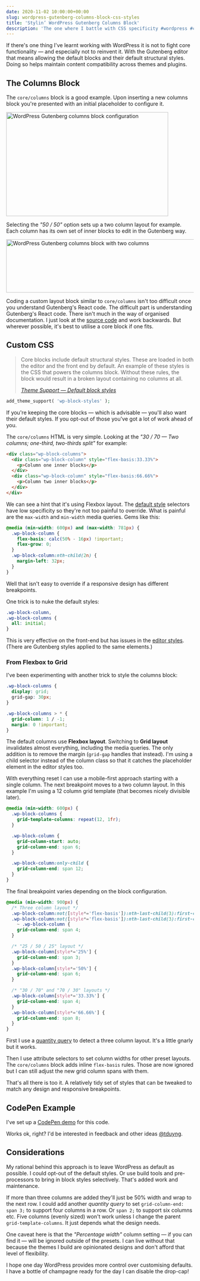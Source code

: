 ```yaml
---
date: 2020-11-02 10:00:00+00:00
slug: wordpress-gutenberg-columns-block-css-styles
title: 'Stylin’ WordPress Gutenberg Columns Block'
description: 'The one where I battle with CSS specificity #wordpress #css #gutenberg'
---
```


If there's one thing I've learnt working with WordPress it is not to fight core functionality — and especially not to reinvent it. With the Gutenberg editor that means allowing the default blocks and their default structural styles. Doing so helps maintain content compatibility across themes and plugins.

## The Columns Block

The `core/columns` block is a good example. Upon inserting a new columns block you're presented with an initial placeholder to configure it.

<p class="Image">
  <img loading="lazy" srcset="
    /images/blog/2020/wp-columns-block@1x.png,
    /images/blog/2020/wp-columns-block@2x.png 2x"
    src="/images/blog/2020/wp-columns-block@1x.png"
    alt="WordPress Gutenberg columns block configuration"
    width="435"
    height="279">
</p>

Selecting the _"50 / 50"_ option sets up a two column layout for example. Each column has its own set of inner blocks to edit in the Gutenberg way.

<p class="Image">
  <img loading="lazy" srcset="
    /images/blog/2020/wp-columns-block-2@1x.png,
    /images/blog/2020/wp-columns-block-2@2x.png 2x"
    src="/images/blog/2020/wp-columns-block-2@1x.png"
    alt="WordPress Gutenberg columns block with two columns"
    width="641"
    height="143">
</p>

Coding a custom layout block similar to `core/columns` isn't too difficult once you understand Gutenberg's React code. The difficult part is understanding Gutenberg's React code. There isn't much in the way of organised documentation. I just look at the [source code](https://github.com/WordPress/gutenberg/tree/master/packages/block-library/src) and work backwards. But wherever possible, it's best to utilise a core block if one fits.

## Custom CSS

> Core blocks include default structural styles. These are loaded in both the editor and the front end by default. An example of these styles is the CSS that powers the columns block. Without these rules, the block would result in a broken layout containing no columns at all.
>
> <cite>[Theme Support — Default block styles](https://developer.wordpress.org/block-editor/developers/themes/theme-support/#default-block-styles)</cite>

```php
add_theme_support( 'wp-block-styles' );
```

If you're keeping the core blocks — which is advisable — you'll also want their default styles. If you opt-out of those you've got a lot of work ahead of you.

The `core/columns` HTML is very simple. Looking at the _"30 / 70 — Two columns; one-third, two-thirds split"_ for example:

```html
<div class="wp-block-columns">
  <div class="wp-block-column" style="flex-basis:33.33%">
    <p>Column one inner blocks</p>
  </div>
  <div class="wp-block-column" style="flex-basis:66.66%">
    <p>Column two inner blocks</p>
  </div>
</div>
```

We can see a hint that it's using Flexbox layout. The [default style](https://github.com/WordPress/gutenberg/blob/master/packages/block-library/src/columns/style.scss) selectors have low specificity so they're not too painful to override. What is painful are the `max-width` and `min-width` media queries. Gems like this:

```css
@media (min-width: 600px) and (max-width: 781px) {
  .wp-block-column {
    flex-basis: calc(50% - 16px) !important;
    flex-grow: 0;
  }
  .wp-block-column:nth-child(2n) {
    margin-left: 32px;
  }
}
```

Well that isn't easy to override if a responsive design has different breakpoints.

One trick is to nuke the default styles:

```css
.wp-block-column,
.wp-block-columns {
  all: initial;
}
```
This is very effective on the front-end but has issues in the [editor styles](https://developer.wordpress.org/block-editor/developers/themes/theme-support/#editor-styles). (There are Gutenberg styles applied to the same elements.)

### From Flexbox to Grid

I've been experimenting with another trick to style the columns block:

```css
.wp-block-columns {
  display: grid;
  grid-gap: 30px;
}

.wp-block-columns > * {
  grid-column: 1 / -1;
  margin: 0 !important;
}
```

The default columns use **Flexbox layout**. Switching to **Grid layout** invalidates almost everything, including the media queries. The only addition is to remove the margin (`grid-gap` handles that instead). I'm using a child selector instead of the column class so that it catches the placeholder element in the editor styles too.

With everything reset I can use a mobile-first approach starting with a single column. The next breakpoint moves to a two column layout. In this example I'm using a 12 column grid template (that becomes nicely divisible later).

```css
@media (min-width: 600px) {
  .wp-block-columns {
    grid-template-columns: repeat(12, 1fr);
  }

  .wp-block-column {
    grid-column-start: auto;
    grid-column-end: span 6;
  }

  .wp-block-column:only-child {
    grid-column-end: span 12;
  }
}
```

The final breakpoint varies depending on the block configuration.

```css
@media (min-width: 900px) {
  /* Three column layout */
  .wp-block-column:not([style*='flex-basis']):nth-last-child(3):first-child,
  .wp-block-column:not([style*='flex-basis']):nth-last-child(3):first-child
    ~ .wp-block-column {
    grid-column-end: span 4;
  }

  /* "25 / 50 / 25" layout */
  .wp-block-column[style*='25%'] {
    grid-column-end: span 3;
  }
  .wp-block-column[style*='50%'] {
    grid-column-end: span 6;
  }

  /* "30 / 70" and "70 / 30" layouts */
  .wp-block-column[style*='33.33%'] {
    grid-column-end: span 4;
  }
  .wp-block-column[style*='66.66%'] {
    grid-column-end: span 8;
  }
}
```

First I use a [quantity query](https://alistapart.com/article/quantity-queries-for-css/) to detect a three column layout. It's a little gnarly but it works.

Then I use attribute selectors to set column widths for other preset layouts. The `core/columns` block adds inline `flex-basis` rules. Those are now ignored but I can still adjust the new grid column spans with them.

That's all there is too it. A relatively tidy set of styles that can be tweaked to match any design and responsive breakpoints.

## CodePen Example

I've set up a [CodePen demo](https://codepen.io/tduyng/pen/5bb1dddad83514f8a9a8ed8e39f8a8a7) for this code.

Works ok, right? I'd be interested in feedback and other ideas [@tduyng](https://twitter.com/tduyng).

## Considerations

My rational behind this approach is to leave WordPress as default as possible. I could opt-out of the default styles. Or use build tools and pre-processors to bring in block styles selectively. That's added work and maintenance.

If more than three columns are added they'll just be 50% width and wrap to the next row. I could add another *quantity query* to set `grid-column-end: span 3;` to support four columns in a row. Or `span 2;` to support six columns etc. Five columns (evenly sized) won't work unless I change the parent `grid-template-columns`. It just depends what the design needs.

One caveat here is that the _"Percentage width"_ column setting — if you can find it — will be ignored outside of the presets. I can live without that because the themes I build are opinionated designs and don't afford that level of flexibility.

I hope one day WordPress provides more control over customising defaults. I have a bottle of champagne ready for the day I can disable the drop-cap!

